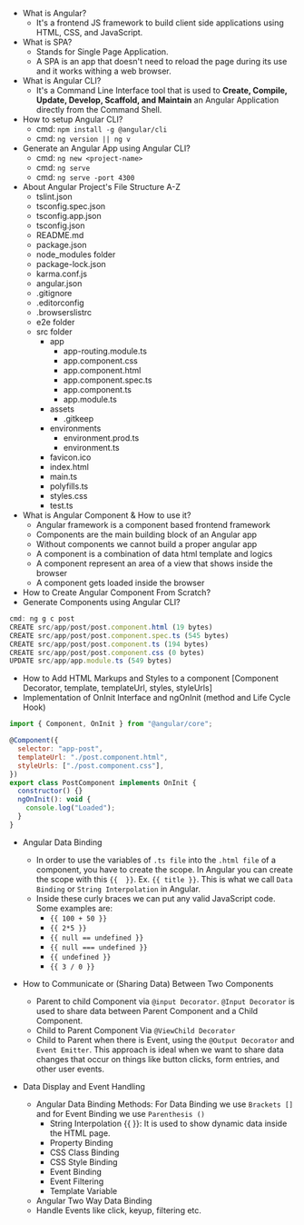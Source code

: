 - What is Angular?
  - It's a frontend JS framework to build client side applications using HTML, CSS, and JavaScript.
- What is SPA?
  - Stands for Single Page Application.
  - A SPA is an app that doesn't need to reload the page during its use and it works withing a web browser.
- What is Angular CLI?
  - It's a Command Line Interface tool that is used to **Create, Compile, Update, Develop, Scaffold, and Maintain** an Angular Application directly from the Command Shell.
- How to setup Angular CLI?
  - cmd: `npm install -g @angular/cli`
  - cmd: `ng version || ng v`
- Generate an Angular App using Angular CLI?
  - cmd: `ng new <project-name>`
  - cmd: `ng serve`
  - cmd: `ng serve -port 4300`
- About Angular Project's File Structure A-Z
  - tslint.json
  - tsconfig.spec.json
  - tsconfig.app.json
  - tsconfig.json
  - README.md
  - package.json
  - node_modules folder
  - package-lock.json
  - karma.conf.js
  - angular.json
  - .gitignore
  - .editorconfig
  - .browserslistrc
  - e2e folder
  - src folder
    - app
      - app-routing.module.ts
      - app.component.css
      - app.component.html
      - app.component.spec.ts
      - app.component.ts
      - app.module.ts
    - assets
      - .gitkeep
    - environments
      - environment.prod.ts
      - environment.ts
    - favicon.ico
    - index.html
    - main.ts
    - polyfills.ts
    - styles.css
    - test.ts
- What is Angular Component & How to use it?
  - Angular framework is a component based frontend framework
  - Components are the main building block of an Angular app
  - Without components we cannot build a proper angular app
  - A component is a combination of data html template and logics
  - A component represent an area of a view that shows inside the browser
  - A component gets loaded inside the browser
- How to Create Angular Component From Scratch?
- Generate Components using Angular CLI?

```js
cmd: ng g c post
CREATE src/app/post/post.component.html (19 bytes)
CREATE src/app/post/post.component.spec.ts (545 bytes)
CREATE src/app/post/post.component.ts (194 bytes)
CREATE src/app/post/post.component.css (0 bytes)
UPDATE src/app/app.module.ts (549 bytes)
```

- How to Add HTML Markups and Styles to a component [Component Decorator, template, templateUrl, styles, styleUrls]
- Implementation of OnInit Interface and ngOnInit (method and Life Cycle Hook)

```js
import { Component, OnInit } from "@angular/core";

@Component({
  selector: "app-post",
  templateUrl: "./post.component.html",
  styleUrls: ["./post.component.css"],
})
export class PostComponent implements OnInit {
  constructor() {}
  ngOnInit(): void {
    console.log("Loaded");
  }
}
```

- Angular Data Binding

  - In order to use the variables of `.ts file` into the `.html file` of a component, you have to create the scope. In Angular you can create the scope with this `{{  }}`. Ex. `{{ title }}`. This is what we call `Data Binding` or `String Interpolation` in Angular.
  - Inside these curly braces we can put any valid JavaScript code. Some examples are:
    - `{{ 100 + 50 }}`
    - `{{ 2*5 }}`
    - `{{ null == undefined }}`
    - `{{ null === undefined }}`
    - `{{ undefined }}`
    - `{{ 3 / 0 }}`

- How to Communicate or (Sharing Data) Between Two Components

  - Parent to child Component via `@input Decorator`. `@Input Decorator` is used to share data between Parent Component and a Child Component.
  - Child to Parent Component Via `@ViewChild Decorator`
  - Child to Parent when there is Event, using the `@Output Decorator` and `Event Emitter`. This approach is ideal when we want to share data changes that occur on things like button clicks, form entries, and other user events.

- Data Display and Event Handling
  - Angular Data Binding Methods: For Data Binding we use `Brackets []` and for Event Binding we use `Parenthesis ()`
    - String Interpolation {{  }}: It is used to show dynamic data inside the HTML page.
    - Property Binding
    - CSS Class Binding
    - CSS Style Binding
    - Event Binding
    - Event Filtering
    - Template Variable
  - Angular Two Way Data Binding
  - Handle Events like click, keyup, filtering etc.
